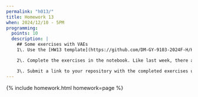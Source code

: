 ```yaml
---
permalink: "h013/"
title: Homework 13
when: 2024/12/10 - 5PM
programming:
  points: 10
  description: |
    ## Some exercises with VAEs
    1\. Use the [HW13 template](https://github.com/DM-GY-9103-2024F-H/HW13) to start a repository in your organization's GitHub space. It should be named HW10. Open the notebook file using GitHub Codespaces to continue the exercises.

    2\. Complete the exercises in the notebook. Like last week, there are some interpretation questions on this one.

    3\. Submit a link to your repository with the completed exercises using [Brightspace](https://brightspace.nyu.edu/d2l/home/407565).
---
```

{% include homework.html homework=page %}
